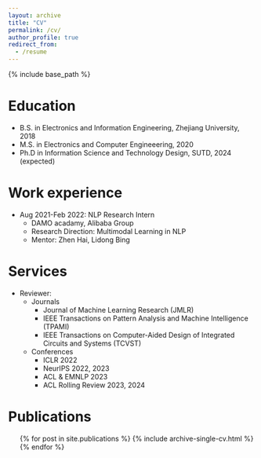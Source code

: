 ```yaml
---
layout: archive
title: "CV"
permalink: /cv/
author_profile: true
redirect_from:
  - /resume
---
```


{% include base_path %}

Education
======
* B.S. in Electronics and Information Engineering, Zhejiang University, 2018
* M.S. in Electronics and Computer Engineeering, 2020
* Ph.D in Information Science and Technology Design, SUTD, 2024 (expected)

Work experience
======
* Aug 2021-Feb 2022: NLP Research Intern
  * DAMO acadamy, Alibaba Group
  * Research Direction: Multimodal Learning in NLP
  * Mentor: Zhen Hai, Lidong Bing

Services
======
* Reviewer:
  * Journals
    * Journal of Machine Learning Research (JMLR)  
    * IEEE Transactions on Pattern Analysis and Machine Intelligence (TPAMI)
    * IEEE Transactions on Computer-Aided Design of Integrated Circuits and Systems (TCVST)
  * Conferences
    * ICLR 2022
    * NeurIPS 2022, 2023
    * ACL & EMNLP 2023
    * ACL Rolling Review 2023, 2024

Publications
======
  <ul>{% for post in site.publications %}
    {% include archive-single-cv.html %}
  {% endfor %}</ul>
  

